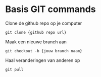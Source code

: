 # Basis GIT commands

Clone de github repo op je computer
```
git clone {github repo url} 
```
Maak een nieuwe branch aan
```
git checkout -b {jouw branch naam}
```
Haal veranderingen van anderen op
```
git pull
```
